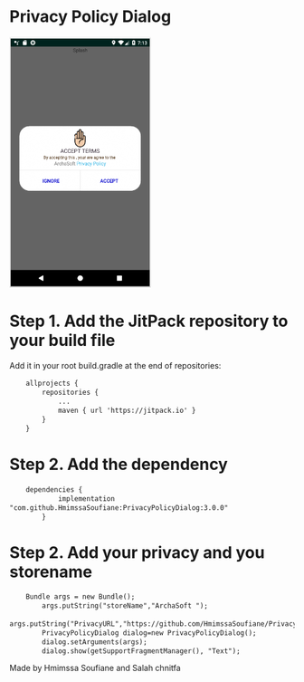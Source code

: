 # Privacy Policy Dialog

<img src="Capture.PNG" width="250" >

# Step 1. Add the JitPack repository to your build file
 Add it in your root build.gradle at the end of repositories:
```
	allprojects {
		repositories {
			...
			maven { url 'https://jitpack.io' }
		}
	}
```

# Step 2. Add the dependency
```
	dependencies {
	        implementation "com.github.HmimssaSoufiane:PrivacyPolicyDialog:3.0.0"
		}
```
# Step 2. Add your privacy and you storename

```
 	Bundle args = new Bundle();
        args.putString("storeName","ArchaSoft ");
        args.putString("PrivacyURL","https://github.com/HmimssaSoufiane/PrivacyPolicyDialog");
        PrivacyPolicyDialog dialog=new PrivacyPolicyDialog();
        dialog.setArguments(args);
        dialog.show(getSupportFragmentManager(), "Text");
```
Made by Hmimssa Soufiane and Salah chnitfa

